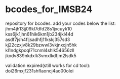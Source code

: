 # bcodes_for_IMSB24
repository for bcodes.
add your codes below the list:\
jhm4jh13jj09kl7dfd28s1jxcuyk10\
kss6jk1jhn61hik6km1jb234jkl44d\
asdf7jsh4fljsadhfj11kskj357sd3\
kj22czxjv8k29bzwwl3vkjnxcjn5hk\
kl1ndgkpoql71cnml4shlk54656zll\
jkxdv839nkdxlk3vmxlkdfjm2lsdk5

validation expired(still works for cd tool):\
doi26mxjf231shflaoncj4ao00olei
